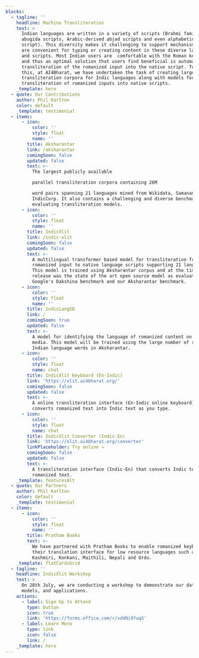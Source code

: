 ```yaml
---
blocks:
  - tagline: ''
    headline: Machine Transliteration
    text: >
      Indian languages are written in a variety of scripts (Brahmi family of
      abugida scripts, Arabic-derived abjad scripts and even alphabetic Roman
      script). This diversity makes it challenging to support mechanisms which
      are convenient for typing or creating content in these diverse languages
      and scripts. Most Indian users are  comfortable with the Roman keyboard
      and thus an optimal solution that users find beneficial is automatic
      transliteration of the romanized input into the native script. To enable
      this, at AI4Bharat, we have undertaken the task of creating large-scale
      transliteration corpora for Indic languages along with models for
      transliteration of romanized inputs into native scripts.
    _template: hero
  - quote: Our Contributions
    author: Phil Karlton
    color: default
    _template: testimonial
  - items:
      - icon:
          color: ''
          style: float
          name: ''
        title: Aksharantar
        link: /aksharantar
        comingSoon: false
        updated: false
        text: >-
          The largest publicly available

          parallel transliteration corpora containing 26M

          word pairs spanning 21 languages mined from Wikidata, Samanantar and
          IndicCorp. It also contains a challenging and diverse benchmark for
          evaluating transliteration models.
      - icon:
          color: ''
          style: float
          name: ''
        title: IndicXlit
        link: /indic-xlit
        comingSoon: false
        updated: false
        text: >-
          A multilingual transformer based model for transliteration from
          romanized input to native language scripts supporting 21 languages.
          This model is trained using Aksharantar corpus and at the time of its
          release was the state of the art open source model as evaluated on
          Google's Dakshina benchmark and our Aksharantar benchmark.
      - icon:
          color: ''
          style: float
          name: ''
        title: IndicLangID
        link: /
        comingSoon: true
        updated: false
        text: >-
          A model for identifying the language of romanized content on social
          media. This model will be trained using the large number of romanized
          Indian language words in Aksharantar.
      - icon:
          color: ''
          style: float
          name: chat
        title: IndicXlit Keyboard (En-Indic)
        link: 'https://xlit.ai4bharat.org/'
        comingSoon: false
        updated: false
        text: >-
          A online transliteration interface (En-Indic online keyboard) that
          converts romanized text into Indic text as you type.
      - icon:
          color: ''
          style: float
          name: chat
        title: IndicXlit Converter (Indic-En)
        link: 'https://xlit.ai4bharat.org/converter'
        linkPlaceholder: Try online →
        comingSoon: false
        updated: false
        text: >-
          A transliteration interface (Indic-En) that converts Indic text into
          romanized text.
    _template: featuresAlt
  - quote: Our Partners
    author: Phil Karlton
    color: default
    _template: testimonial
  - items:
      - icon:
          color: ''
          style: float
          name: ''
        title: Pratham Books
        text: >-
          We have partnered with Pratham Books to enable romanized keyboards in
          their translation interface for low resource languages such as Bodo,
          Kashmiri, Konkani, Maithili, Nepali and Urdu.
    _template: flatCardsGrid
  - tagline: ''
    headline: IndicXlit Workshop
    text: >
      On 28th July, we are conducting a workshop to demonstrate our datasets,
      models, and applications.
    actions:
      - label: Sign Up to Attend
        type: button
        icon: true
        link: 'https://forms.office.com/r/vddNi9fuqS'
      - label: Learn More
        type: link
        icon: false
        link: /
    _template: hero
---
```


